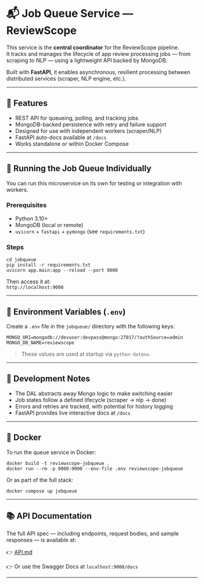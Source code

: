 # 📬 Job Queue Service — ReviewScope

This service is the **central coordinator** for the ReviewScope pipeline.  
It tracks and manages the lifecycle of app review processing jobs — from scraping to NLP — using a lightweight API backed by MongoDB.

Built with **FastAPI**, it enables asynchronous, resilient processing between distributed services (scraper, NLP engine, etc.).

---

## 🚀 Features

- REST API for queueing, polling, and tracking jobs
- MongoDB-backed persistence with retry and failure support
- Designed for use with independent workers (scraper/NLP)
- FastAPI auto-docs available at `/docs`
- Works standalone or within Docker Compose

---

## 🔧 Running the Job Queue Individually

You can run this microservice on its own for testing or integration with workers.

### Prerequisites

- Python 3.10+
- MongoDB (local or remote)
- `uvicorn` + `fastapi` + `pymongo` (see `requirements.txt`)

### Steps

```
cd jobqueue
pip install -r requirements.txt
uvicorn app.main:app --reload --port 9000
```

Then access it at:  
`http://localhost:9000`

---

## 📄 Environment Variables (`.env`)

Create a `.env` file in the `jobqueue/` directory with the following keys:

```
MONGO_URI=mongodb://devuser:devpass@mongo:27017/?authSource=admin
MONGO_DB_NAME=reviewscope
```

> These values are used at startup via `python-dotenv`.

---

## 🧪 Development Notes

- The DAL abstracts away Mongo logic to make switching easier
- Job states follow a defined lifecycle (scraper → nlp → done)
- Errors and retries are tracked, with potential for history logging
- FastAPI provides live interactive docs at `/docs`

---

## 🐳 Docker

To run the queue service in Docker:

```
docker build -t reviewscope-jobqueue .
docker run --rm -p 9000:9000 --env-file .env reviewscope-jobqueue
```

Or as part of the full stack:

```
docker compose up jobqueue
```

---

## 📚 API Documentation

The full API spec — including endpoints, request bodies, and sample responses — is available at:

👉 [API.md](./API.md)

👉 Or use the Swagger Docs at `localhost:9000/docs`

---

